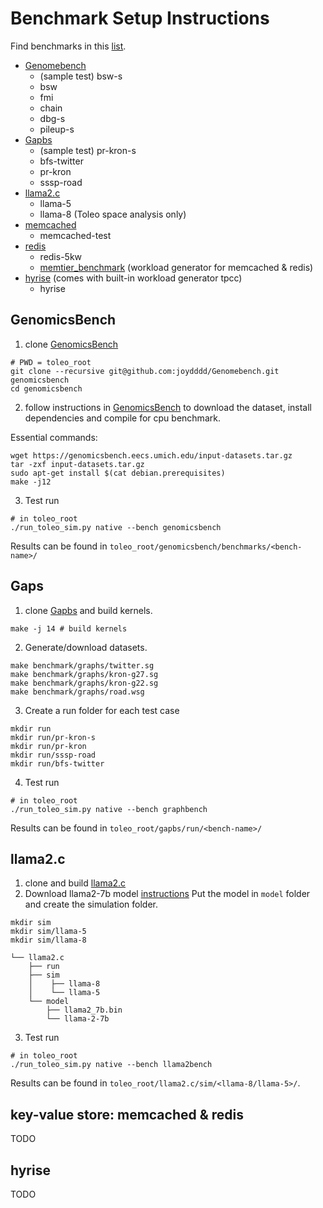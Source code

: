 # Benchmark Setup Instructions
Find benchmarks in this [list](https://github.com/stars/joydddd/lists/toleo). 
- [Genomebench](https://github.com/joydddd/Genomebench)
  - (sample test) bsw-s
  - bsw
  - fmi
  - chain
  - dbg-s
  - pileup-s
- [Gapbs](https://github.com/joydddd/gapbs)
  - (sample test) pr-kron-s
  - bfs-twitter
  - pr-kron
  - sssp-road
- [llama2.c](https://github.com/joydddd/llama2.c)
  - llama-5
  - llama-8 (Toleo space analysis only)
- [memcached](https://github.com/joydddd/memcached)
  - memcached-test
- [redis](https://github.com/joydddd/redis)
  - redis-5kw
  - [memtier_benchmark](https://github.com/joydddd/memtier_benchmark) (workload generator for memcached & redis) 
- [hyrise](https://github.com/joydddd/hyrise) (comes with built-in workload generator tpcc)
  - hyrise
## GenomicsBench
1. clone [GenomicsBench](https://github.com/joydddd/Genomebench)
```
# PWD = toleo_root
git clone --recursive git@github.com:joydddd/Genomebench.git genomicsbench
cd genomicsbench
```
2. follow instructions in [GenomicsBench](https://github.com/joydddd/Genomebench) to download the dataset, install dependencies and compile for cpu benchmark. 

Essential commands:
```
wget https://genomicsbench.eecs.umich.edu/input-datasets.tar.gz
tar -zxf input-datasets.tar.gz
sudo apt-get install $(cat debian.prerequisites)
make -j12
```
3. Test run
```
# in toleo_root
./run_toleo_sim.py native --bench genomicsbench
```
Results can be found in `toleo_root/genomicsbench/benchmarks/<bench-name>/`
## Gaps
1. clone [Gapbs](https://github.com/joydddd/gapbs) and build kernels. 
```
make -j 14 # build kernels
```
2. Generate/download datasets. 
```
make benchmark/graphs/twitter.sg
make benchmark/graphs/kron-g27.sg
make benchmark/graphs/kron-g22.sg
make benchmark/graphs/road.wsg
```
3. Create a run folder for each test case
```
mkdir run
mkdir run/pr-kron-s
mkdir run/pr-kron
mkdir run/sssp-road
mkdir run/bfs-twitter
```
4. Test run
   
```
# in toleo_root
./run_toleo_sim.py native --bench graphbench
```
Results can be found in `toleo_root/gapbs/run/<bench-name>/`
## llama2.c
1. clone and build [llama2.c](https://github.com/joydddd/llama2.c)
2. Download llama2-7b model [instructions](https://github.com/joydddd/llama2.c?tab=readme-ov-file#metas-llama-2-models)
   Put the model in `model` folder and create the simulation folder.
```
mkdir sim
mkdir sim/llama-5
mkdir sim/llama-8
```
```
└── llama2.c
    ├── run
    ├── sim
    │    ├── llama-8
    │    └── llama-5
    └── model
        ├── llama2_7b.bin
        └── llama-2-7b
```
     
3. Test run
 ```
# in toleo_root
./run_toleo_sim.py native --bench llama2bench
```
Results can be found in `toleo_root/llama2.c/sim/<llama-8/llama-5>/`.
## key-value store: memcached & redis

TODO

## hyrise

TODO
